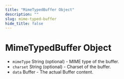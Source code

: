 ```yaml
---
title: "MimeTypedBuffer Object"
description: ""
slug: mime-typed-buffer
hide_title: false
---
```


# MimeTypedBuffer Object

* `mimeType` String (optional) - MIME type of the buffer.
* `charset` String (optional) - Charset of the buffer.
* `data` Buffer - The actual Buffer content.
